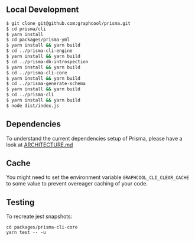 ## Local Development

```sh
$ git clone git@github.com:graphcool/prisma.git
$ cd prisma/cli
$ yarn install
$ cd packages/prisma-yml
$ yarn install && yarn build
$ cd ../prisma-cli-engine
$ yarn install && yarn build
$ cd ../prisma-db-introspection
$ yarn install && yarn build
$ cd ../prisma-cli-core
$ yarn install && yarn build
$ cd ../prisma-generate-schema
$ yarn install && yarn build
$ cd ../prisma-cli
$ yarn install && yarn build
$ node dist/index.js
```

## Dependencies

To understand the current dependencies setup of Prisma, please have a look at [ARCHITECTURE.md](https://github.com/prisma/prisma/blob/master/cli/ARCHITECTURE.md)

## Cache

You might need to set the environment variable `GRAPHCOOL_CLI_CLEAR_CACHE` to some value to prevent overeager caching of your code.

## Testing

To recreate jest snapshots:

```
cd packages/prisma-cli-core
yarn test -- -u
```
